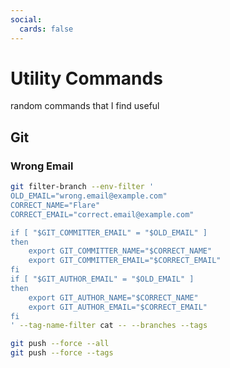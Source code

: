 ```yaml
---
social:
  cards: false
---
```

# Utility Commands
random commands that I find useful
## Git
### Wrong Email
```bash
git filter-branch --env-filter '
OLD_EMAIL="wrong.email@example.com"
CORRECT_NAME="Flare"
CORRECT_EMAIL="correct.email@example.com"

if [ "$GIT_COMMITTER_EMAIL" = "$OLD_EMAIL" ]
then
    export GIT_COMMITTER_NAME="$CORRECT_NAME"
    export GIT_COMMITTER_EMAIL="$CORRECT_EMAIL"
fi
if [ "$GIT_AUTHOR_EMAIL" = "$OLD_EMAIL" ]
then
    export GIT_AUTHOR_NAME="$CORRECT_NAME"
    export GIT_AUTHOR_EMAIL="$CORRECT_EMAIL"
fi
' --tag-name-filter cat -- --branches --tags
```
```bash
git push --force --all
git push --force --tags
```